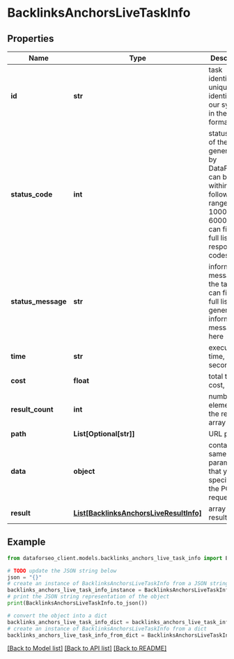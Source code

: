 # BacklinksAnchorsLiveTaskInfo


## Properties

Name | Type | Description | Notes
------------ | ------------- | ------------- | -------------
**id** | **str** | task identifier unique task identifier in our system in the UUID format | [optional] 
**status_code** | **int** | status code of the task generated by DataForSEO, can be within the following range: 10000-60000 you can find the full list of the response codes here | [optional] 
**status_message** | **str** | informational message of the task you can find the full list of general informational messages here | [optional] 
**time** | **str** | execution time, seconds | [optional] 
**cost** | **float** | total tasks cost, USD | [optional] 
**result_count** | **int** | number of elements in the result array | [optional] 
**path** | **List[Optional[str]]** | URL path | [optional] 
**data** | **object** | contains the same parameters that you specified in the POST request | [optional] 
**result** | [**List[BacklinksAnchorsLiveResultInfo]**](BacklinksAnchorsLiveResultInfo.md) | array of results | [optional] 

## Example

```python
from dataforseo_client.models.backlinks_anchors_live_task_info import BacklinksAnchorsLiveTaskInfo

# TODO update the JSON string below
json = "{}"
# create an instance of BacklinksAnchorsLiveTaskInfo from a JSON string
backlinks_anchors_live_task_info_instance = BacklinksAnchorsLiveTaskInfo.from_json(json)
# print the JSON string representation of the object
print(BacklinksAnchorsLiveTaskInfo.to_json())

# convert the object into a dict
backlinks_anchors_live_task_info_dict = backlinks_anchors_live_task_info_instance.to_dict()
# create an instance of BacklinksAnchorsLiveTaskInfo from a dict
backlinks_anchors_live_task_info_from_dict = BacklinksAnchorsLiveTaskInfo.from_dict(backlinks_anchors_live_task_info_dict)
```
[[Back to Model list]](../README.md#documentation-for-models) [[Back to API list]](../README.md#documentation-for-api-endpoints) [[Back to README]](../README.md)


